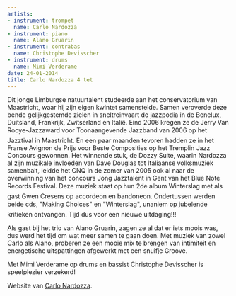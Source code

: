 ```yaml
---
artists:
- instrument: trompet
  name: Carlo Nardozza
- instrument: piano
  name: Alano Gruarin
- instrument: contrabas
  name: Christophe Devisscher
- instrument: drums
  name: Mimi Verderame
date: 24-01-2014
title: Carlo Nardozza 4 tet
---
```

Dit jonge Limburgse natuurtalent studeerde aan het conservatorium van Maastricht, waar hij zijn eigen kwintet 
samenstelde. Samen veroverde deze bende gelijkgestemde zielen in sneltreinvaart de jazzpodia in de Benelux, 
Duitsland, Frankrijk, Zwitserland en Italië. Eind 2006 kregen ze de Jerry Van Rooye-Jazzaward voor Toonaangevende 
Jazzband van 2006 op het Jazztival in Maastricht. En een paar maanden tevoren hadden ze in het Franse Avignon de 
Prijs voor Beste Composities op het Tremplin Jazz Concours gewonnen. Het winnende stuk, de Dozzy Suite, waarin 
Nardozza al zijn muzikale invloeden van Dave Douglas tot Italiaanse volksmuziek samenbalt, leidde het CNQ in de 
zomer van 2005 ook al naar de overwinning van het concours Jong Jazztalent in Gent van het Blue Note Records 
Festival. Deze muziek staat op hun 2de album Winterslag met als gast Gwen Cresens op accordeon en bandoneon. Ondertussen 
werden beide cds, "Making Choices" en "Winterslag", unaniem op jubelende kritieken ontvangen. Tijd dus voor een 
nieuwe uitdaging!!! 

Als gast bij het trio van Alano Gruarin, zagen ze al dat er iets moois was, dus werd het tijd om wat meer samen 
te gaan doen. Met muziek van zowel Carlo als Alano, proberen ze een mooie mix te brengen van intimiteit en 
energetische uitspattingen afgewerkt met een snuifje Groove. 

Met Mimi Verderame op drums en bassist Christophe Devisscher is speelplezier verzekerd!

Website van [Carlo Nardozza](http://www.carlonardozza.be/).
